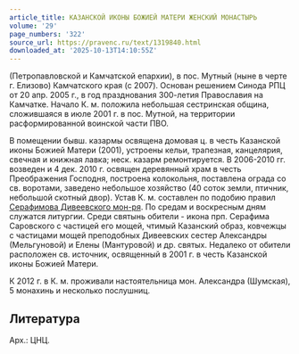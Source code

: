 ```yaml
---
article_title: КАЗАНСКОЙ ИКОНЫ БОЖИЕЙ МАТЕРИ ЖЕНСКИЙ МОНАСТЫРЬ
volume: '29'
page_numbers: '322'
source_url: https://pravenc.ru/text/1319840.html
downloaded_at: '2025-10-13T14:10:55Z'
---
```


(Петропавловской и Камчатской епархии), в пос. Мутный (ныне в черте г. Елизово) Камчатского края (с 2007). Основан решением Синода РПЦ от 20 апр. 2005 г., в год празднования 300-летия Православия на Камчатке. Начало К. м. положила небольшая сестринская община, сложившаяся в июле 2001 г. в пос. Мутной, на территории расформированной воинской части ПВО.

В помещении бывш. казармы освящена домовая ц. в честь Казанской иконы Божией Матери (2001), устроены кельи, трапезная, канцелярия, свечная и книжная лавка; неск. казарм ремонтируется. В 2006-2010 гг. возведен и 4 дек. 2010 г. освящен деревянный храм в честь Преображения Господня, построена колокольня, поставлена ограда со св. воротами, заведено небольшое хозяйство (40 соток земли, птичник, небольшой скотный двор). Устав К. м. составлен по подобию правил [Серафимова Дивеевского мон-ря](<https://pravenc.ru/text/Серафимова Дивеевского мон-ря.html>). По средам и воскресным дням служатся литургии. Среди святынь обители - икона прп. Серафима Саровского с частицей его мощей, чтимый Казанский образ, ковчежцы с частицами мощей преподобных Дивеевских сестер Александры (Мельгуновой) и Елены (Мантуровой) и др. святых. Недалеко от обители расположен св. источник, освященный в 2001 г. в честь Казанской иконы Божией Матери.

К 2012 г. в К. м. проживали настоятельница мон. Александра (Шумская), 5 монахинь и несколько послушниц.

## Литература

Арх.: ЦНЦ.
